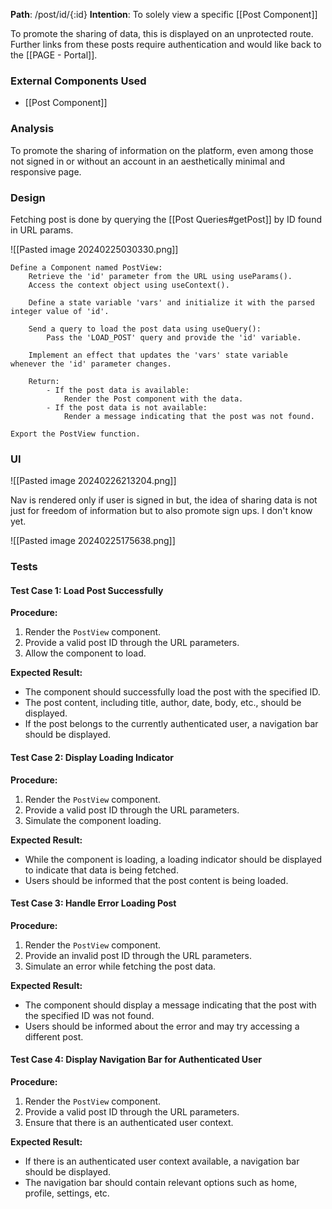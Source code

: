 
__Path__: /post/id/{:id}
__Intention__: To solely view a specific [[Post Component]]


To promote the sharing of data, this is displayed on an unprotected route. Further links from these posts require authentication and would like back to the [[PAGE - Portal]].


### External Components Used

- [[Post Component]]


### Analysis

To promote the sharing of information on the platform, even among those not signed in or without an account in an aesthetically minimal and responsive page.


### Design

Fetching post is done by querying the [[Post Queries#getPost]] by ID found in URL params.

![[Pasted image 20240225030330.png]]

```
Define a Component named PostView:
    Retrieve the 'id' parameter from the URL using useParams().
    Access the context object using useContext().

    Define a state variable 'vars' and initialize it with the parsed integer value of 'id'.
    
    Send a query to load the post data using useQuery():
        Pass the 'LOAD_POST' query and provide the 'id' variable.
    
    Implement an effect that updates the 'vars' state variable whenever the 'id' parameter changes.

    Return:
        - If the post data is available:
            Render the Post component with the data.
        - If the post data is not available:
            Render a message indicating that the post was not found.

Export the PostView function.

```


### UI

![[Pasted image 20240226213204.png]]

Nav is rendered only if user is signed in but, the idea of sharing data is not just for freedom of information but to also promote sign ups. I don't know yet.

![[Pasted image 20240225175638.png]]


### Tests

#### Test Case 1: Load Post Successfully

**Procedure:**
1. Render the `PostView` component.
2. Provide a valid post ID through the URL parameters.
3. Allow the component to load.

**Expected Result:**
- The component should successfully load the post with the specified ID.
- The post content, including title, author, date, body, etc., should be displayed.
- If the post belongs to the currently authenticated user, a navigation bar should be displayed.

#### Test Case 2: Display Loading Indicator

**Procedure:**
1. Render the `PostView` component.
2. Provide a valid post ID through the URL parameters.
3. Simulate the component loading.

**Expected Result:**
- While the component is loading, a loading indicator should be displayed to indicate that data is being fetched.
- Users should be informed that the post content is being loaded.

#### Test Case 3: Handle Error Loading Post

**Procedure:**
1. Render the `PostView` component.
2. Provide an invalid post ID through the URL parameters.
3. Simulate an error while fetching the post data.

**Expected Result:**
- The component should display a message indicating that the post with the specified ID was not found.
- Users should be informed about the error and may try accessing a different post.

#### Test Case 4: Display Navigation Bar for Authenticated User

**Procedure:**
1. Render the `PostView` component.
2. Provide a valid post ID through the URL parameters.
3. Ensure that there is an authenticated user context.

**Expected Result:**
- If there is an authenticated user context available, a navigation bar should be displayed.
- The navigation bar should contain relevant options such as home, profile, settings, etc.